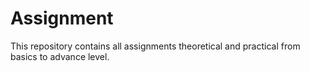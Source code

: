# Assignment

This repository contains all assignments theoretical and practical from basics to advance level.
 
